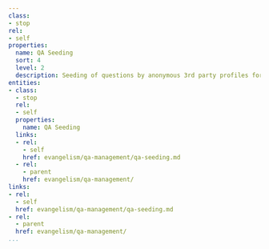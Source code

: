 ```yaml
---
class:
- stop
rel:
- self
properties:
  name: QA Seeding
  sort: 4
  level: 2
  description: Seeding of questions by anonymous 3rd party profiles for relevant topics.
entities:
- class:
  - stop
  rel:
  - self
  properties:
    name: QA Seeding
  links:
  - rel:
    - self
    href: evangelism/qa-management/qa-seeding.md
  - rel:
    - parent
    href: evangelism/qa-management/
links:
- rel:
  - self
  href: evangelism/qa-management/qa-seeding.md
- rel:
  - parent
  href: evangelism/qa-management/
...
```

